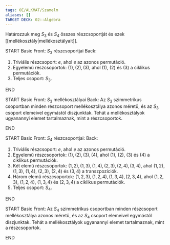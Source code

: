 ```yaml
---
tags: OE/ALKMAT/Szamelm 
aliases: []
TARGET DECK: 02::Algebra
---
```

Határozzuk meg $S_3$ és $S_4$ összes részcsoportját és ezek [[mellékosztály|mellékosztályait]].

START
Basic
Front:
$S_3$ részcsoportjai
Back:
1. Triviális részcsoport: ${e}$, ahol $e$ az azonos permutáció.
2. Egyelemű részcsoportok: ${(1), (2), (3)}$, ahol $(1)$, $(2)$ és $(3)$ a ciklikus permutációk.
3. Teljes csoport: $S_3$.
<!--ID: 1687559926030-->
END

START
Basic
Front:
$S_3$ mellékosztályai
Back:
Az $S_3$ szimmetrikus csoportban minden részcsoport mellékosztálya azonos méretű, és az $S_3$ csoport elemeivel egymástól diszjunktak. Tehát a mellékosztályok ugyanannyi elemet tartalmaznak, mint a részcsoportok.
<!--ID: 1687559941157-->
END

START
Basic
Front:
$S_4$ részcsoportjai:
Back:
1. Triviális részcsoport: ${e}$, ahol $e$ az azonos permutáció.
2. Egyelemű részcsoportok: ${(1), (2), (3), (4)}$, ahol $(1)$, $(2)$, $(3)$ és $(4)$ a ciklikus permutációk.
3. Két elemű részcsoportok: ${(1,2), (1,3), (1,4), (2,3), (2,4), (3,4)}$, ahol $(1,2)$, $(1,3)$, $(1,4)$, $(2,3)$, $(2,4)$ és $(3,4)$ a transzpozíciók.
4. Három elemű részcsoportok: ${(1,2,3), (1,2,4), (1,3,4), (2,3,4)}$, ahol $(1,2,3)$, $(1,2,4)$, $(1,3,4)$ és $(2,3,4)$ a ciklikus permutációk.
5. Teljes csoport: $S_4$.
<!--ID: 1687559941163-->
END

START
Basic
Front:
Az $S_4$ szimmetrikus csoportban minden részcsoport mellékosztálya azonos méretű, és az $S_4$ csoport elemeivel egymástól diszjunktak. Tehát a mellékosztályok ugyanannyi elemet tartalmaznak, mint a részcsoportok.
<!--ID: 1687559941167-->
END